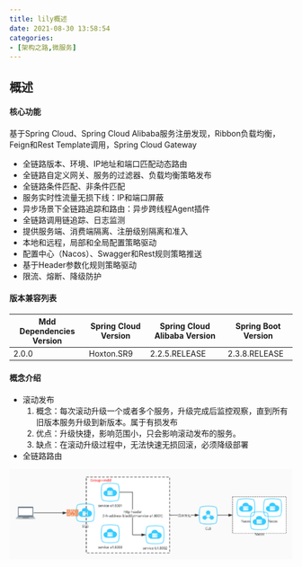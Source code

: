 ```yaml
---
title: lily概述
date: 2021-08-30 13:58:54
categories: 
- [架构之路,微服务]
---
```


## 概述

#### 核心功能

基于Spring Cloud、Spring Cloud Alibaba服务注册发现，Ribbon负载均衡，Feign和Rest Template调用，Spring Cloud Gateway

- 全链路版本、环境、IP地址和端口匹配动态路由
- 全链路自定义网关、服务的过滤器、负载均衡策略发布
- 全链路条件匹配、非条件匹配
- 服务实时性流量无损下线：IP和端口屏蔽
- 异步场景下全链路追踪和路由：异步跨线程Agent插件
- 全链路调用链追踪、日志监测
- 提供服务端、消费端隔离、注册级别隔离和准入
- 本地和远程，局部和全局配置策略驱动
- 配置中心（Nacos）、Swagger和Rest规则策略推送
- 基于Header参数化规则策略驱动
- 限流、熔断、降级防护

#### 版本兼容列表

| Mdd Dependencies Version | Spring Cloud Version | Spring Cloud Alibaba Version | Spring Boot Version |
| ------------------------ | -------------------- | ---------------------------- | ------------------- |
| 2.0.0                    | Hoxton.SR9           | 2.2.5.RELEASE                | 2.3.8.RELEASE       |

#### 概念介绍

- 滚动发布
  1. 概念：每次滚动升级一个或者多个服务，升级完成后监控观察，直到所有旧版本服务升级到新版本。属于有损发布
  2. 优点：升级快捷，影响范围小，只会影响滚动发布的服务。
  3. 缺点：在滚动升级过程中，无法快速无损回滚，必须降级部署
- 全链路路由

![image-20210830143225872](lily概述/全链路路由.png)
